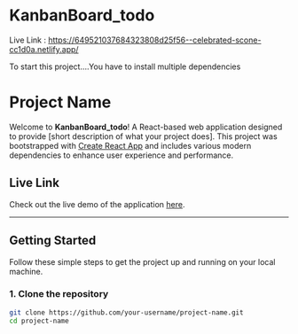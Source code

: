 # KanbanBoard_todo
Live Link : https://649521037684323808d25f56--celebrated-scone-cc1d0a.netlify.app/

To start this project....You have to install multiple dependencies
# Project Name

Welcome to **KanbanBoard_todo**! A React-based web application designed to provide [short description of what your project does]. This project was bootstrapped with [Create React App](https://reactjs.org/docs/create-a-new-react-app.html) and includes various modern dependencies to enhance user experience and performance.

## Live Link
Check out the live demo of the application [here](https://649521037684323808d25f56--celebrated-scone-cc1d0a.netlify.app/).

---

## Getting Started

Follow these simple steps to get the project up and running on your local machine.

### 1. Clone the repository
```bash
git clone https://github.com/your-username/project-name.git
cd project-name

